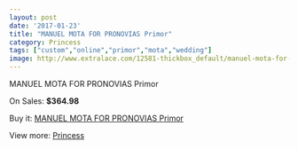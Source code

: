 ```yaml
---
layout: post
date: '2017-01-23'
title: "MANUEL MOTA FOR PRONOVIAS Primor"
category: Princess
tags: ["custom","online","primor","mota","wedding"]
image: http://www.extralace.com/12581-thickbox_default/manuel-mota-for-pronovias-primor.jpg
---
```

MANUEL MOTA FOR PRONOVIAS Primor

On Sales: **$364.98**
<a href="https://www.extralace.com/princess/5905-manuel-mota-for-pronovias-primor.html"><amp-img layout="responsive" width="600" height="600" src="//www.extralace.com/12581-thickbox_default/manuel-mota-for-pronovias-primor.jpg" alt="MANUEL MOTA FOR PRONOVIAS Primor 0" /></a>
<a href="https://www.extralace.com/princess/5905-manuel-mota-for-pronovias-primor.html"><amp-img layout="responsive" width="600" height="600" src="//www.extralace.com/12582-thickbox_default/manuel-mota-for-pronovias-primor.jpg" alt="MANUEL MOTA FOR PRONOVIAS Primor 1" /></a>

Buy it: [MANUEL MOTA FOR PRONOVIAS Primor](https://www.extralace.com/princess/5905-manuel-mota-for-pronovias-primor.html "MANUEL MOTA FOR PRONOVIAS Primor")

View more: [Princess](https://www.extralace.com/6-princess "Princess")